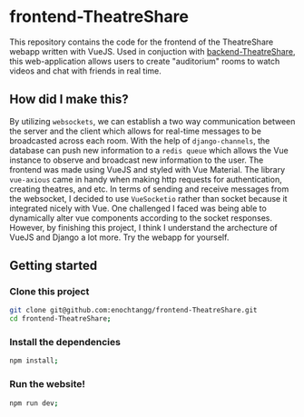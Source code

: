 # frontend-TheatreShare

This repository contains the code for the frontend of the TheatreShare webapp written with VueJS. 
Used in conjuction with [backend-TheatreShare](https://github.com/enochtangg/backend-TheatreShare), 
this web-application allows users to create "auditorium" rooms to watch videos and chat with friends in real time.

## How did I make this?

By utilizing `websockets`, we can establish a two way communication between the server and the client which
allows for real-time messages to be broadcasted across each room. With the help of `django-channels`, the database
can push new information to a `redis queue` which allows the Vue instance to observe and broadcast new information 
to the user. The frontend was made using VueJS and styled with Vue Material. The library `vue-axious` came in handy when making http requests for authentication, creating theatres, and etc. In terms of sending and receive messages from the websocket, I decided to use `VueSocketio` rather than socket because it integrated nicely with Vue. One challenged I
faced was being able to dynamically alter vue components according to the socket responses. However, by finishing this project, I think I understand the archecture of VueJS and Django a lot more. Try the webapp for yourself.

## Getting started

### Clone this project

```bash
git clone git@github.com:enochtangg/frontend-TheatreShare.git
cd frontend-TheatreShare;
```

### Install the dependencies

```bash
npm install;
```

### Run the website!

```bash
npm run dev;
```

